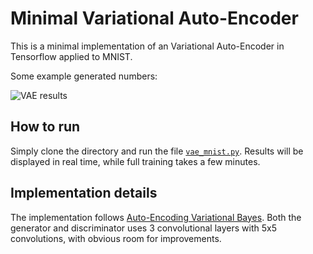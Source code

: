 Minimal Variational Auto-Encoder
================================

This is a minimal implementation of an Variational Auto-Encoder in Tensorflow applied to MNIST.

Some example generated numbers:

![VAE results](https://user-images.githubusercontent.com/2202312/41587003-6d729754-73ae-11e8-9469-bbac3f9f560b.png)

How to run
----------

Simply clone the directory and run the file [`vae_mnist.py`](vae_mnist.py). Results will be displayed in real time, while full training takes a few minutes.

Implementation details
----------------------

The implementation follows [Auto-Encoding Variational Bayes](https://arxiv.org/abs/1312.6114). Both the generator and discriminator uses 3 convolutional layers with 5x5 convolutions, with obvious room for improvements.
